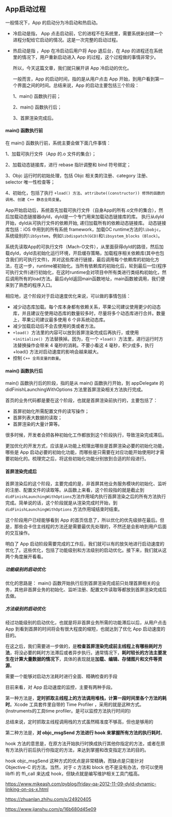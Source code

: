 ## App启动过程



一般情况下，App 的启动分为冷启动和热启动。

- 冷启动是指， App 点击启动前，它的进程不在系统里，需要系统新创建一个进程分配给它启动的情况。这是一次完整的启动过程。

- 热启动是指 ，App 在冷启动后用户将 App 退后台，在 App 的进程还在系统里的情况下，用户重新启动进入 App 的过程，这个过程做的事情非常少。

  

  所以，今天这篇文章，我们就只展开讲 App 冷启动的优化。

  

  一般而言，App 的启动时间，指的是从用户点击 App 开始，到用户看到第一个界面之间的时间。总结来说，App 的启动主要包括三个阶段：

  1、main() 函数执行前；

  2、main() 函数执行后；

  3、首屏渲染完成后。



#### main() 函数执行前

在 main() 函数执行前，系统主要会做下面几件事情：

1、加载可执行文件（App 的.o 文件的集合）；

2、加载动态链接库，进行 rebase 指针调整和 bind 符号绑定；

3、Objc 运行时的初始处理，包括 Objc 相关类的注册、category 注册、selector 唯一性检查等；

4、初始化，包括了执行 `+load() 方法`、`attribute((constructor)) 修饰的函数的调用`、`创建 C++ 静态全局变量`。



App开始启动后，系统首先加载可执行文件（自身App的所有.o文件的集合），然后加载动态链接器dyld，dyld是一个专门用来加载动态链接库的库。 执行从dyld开始，dyld从可执行文件的依赖开始, 递归加载所有的依赖动态链接库。 动态链接库包括：iOS 中用到的所有系统 framework，加载OC runtime方法的`libobjc`，系统级别的`libSystem`，例如`libdispatch(GCD)`和`libsystem_blocks (Block)`。



系统先读取App的可执行文件（Mach-O文件），从里面获得dyld的路径，然后加载dyld，dyld去初始化运行环境，开启缓存策略，加载程序相关依赖库(其中也包含我们的可执行文件)，并对这些库进行链接，最后调用每个依赖库的初始化方法，在这一步，runtime被初始化。当所有依赖库的初始化后，轮到最后一位(程序可执行文件)进行初始化，在这时runtime会对项目中所有类进行类结构初始化，然后调用所有的load方法。最后dyld返回main函数地址，main函数被调用，我们便来到了熟悉的程序入口。





相应地，这个阶段对于启动速度优化来说，可以做的事情包括：

- 减少动态库加载。每个库本身都有依赖关系，苹果公司建议使用更少的动态库，并且建议在使用动态库的数量较多时，尽量将多个动态库进行合并。数量上，苹果公司建议最多使用 6 个非系统动态库。
- 减少加载启动后不会去使用的类或者方法。
- `+load() `方法里的内容可以放到首屏渲染完成后再执行，或使用 `+initialize() `方法替换掉。因为，在一个 `+load() `方法里，进行运行时方法替换操作会带来 4 毫秒的消耗。不要小看这 4 毫秒，积少成多，执行 +load() 方法对启动速度的影响会越来越大。
- 控制 `C++ 全局变量的数量`。



#### main() 函数执行后

main() 函数执行后的阶段，指的是从 main() 函数执行开始，到 appDelegate 的 didFinishLaunchingWithOptions 方法里首屏渲染相关方法执行完成。



首页的业务代码都是要在这个阶段，也就是首屏渲染前执行的，主要包括了：

- 首屏初始化所需配置文件的读写操作；
- 首屏列表大数据的读取；
- 首屏渲染的大量计算等。

很多时候，开发者会把各种初始化工作都放到这个阶段执行，导致渲染完成滞后。

更加优化的开发方式，应该是从功能上梳理出哪些是首屏渲染必要的初始化功能，哪些是 App 启动必要的初始化功能，而哪些是只需要在对应功能开始使用时才需要初始化的。梳理完之后，将这些初始化功能分别放到合适的阶段进行。



#### 首屏渲染完成后

首屏渲染后的这个阶段，主要完成的是，非首屏其他业务服务模块的初始化、监听的注册、配置文件的读取等。从函数上来看，这个阶段指的就是截止到` didFinishLaunchingWithOptions `方法作用域内执行首屏渲染之后的所有方法执行完成。简单说的话，这个阶段就是从渲染完成时开始，到 `didFinishLaunchingWithOptions` 方法作用域结束时结束。



这个阶段用户已经能够看到 App 的首页信息了，所以优化的优先级排在最后。但是，那些会卡住主线程的方法还是需要最优先处理的，不然还是会影响到用户后面的交互操作。



明白了 App 启动阶段需要完成的工作后，我们就可以有的放矢地进行启动速度的优化了。这些优化，包括了功能级别和方法级别的启动优化。接下来，我们就从这两个角度展开看看。



##### 功能级别的启动优化

优化的思路是： main() 函数开始执行后到首屏渲染完成前只处理首屏相关的业务，其他非首屏业务的初始化、监听注册、配置文件读取等都放到首屏渲染完成后去做。



##### 方法级别的启动优化

经过功能级别的启动优化，也就是将非首屏业务所需的功能滞后以后，从用户点击 App 到看到首屏的时间将会有很大程度的缩短，也就达到了优化 App 启动速度的目的。



在这之后，我们需要进一步做的，是**检查首屏渲染完成前主线程上有哪些耗时方法**，将没必要的耗时方法滞后或者异步执行。通常情况下，**耗时较长的方法主要发生在计算大量数据的情况下**，具体的表现就是**加载、编辑、存储图片和文件等资源**。



需要一个能够对启动方法耗时进行全面、精确检查的手段

目前来看，对 App 启动速度的监控，主要有两种手段。

第一种方法是，**定时抓取主线程上的方法调用堆栈，计算一段时间里各个方法的耗时**。Xcode 工具套件里自带的 Time Profiler ，采用的就是这种方式。(Instruments的工具time profiler。是可以监控方法执行时间的)



总结来说，定时抓取主线程调用栈的方式虽然精准度不够高，但也是够用的

第二种方法是，**对 objc_msgSend 方法进行 hook 来掌握所有方法的执行耗时**。

hook 方法的意思是，在原方法开始执行时换成执行其他你指定的方法，或者在原有方法执行前后执行你指定的方法，来达到掌握和改变指定方法的目的。

hook objc_msgSend 这种方式的优点是非常精确，而缺点是只能针对 Objective-C 的方法。当然，对于 c 方法和 block 也不是没有办法，你可以使用 libffi 的 ffi_call 来达成 hook，但缺点就是编写维护相关工具门槛高。



https://www.mikeash.com/pyblog/friday-qa-2012-11-09-dyld-dynamic-linking-on-os-x.html

https://zhuanlan.zhihu.com/p/24920405



https://www.jianshu.com/p/16b680d45e09